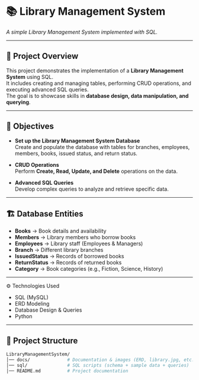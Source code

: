 # 📚 Library Management System

*A simple Library Management System implemented with SQL.*

---

## 📖 Project Overview
This project demonstrates the implementation of a **Library Management System** using SQL.  
It includes creating and managing tables, performing CRUD operations, and executing advanced SQL queries.  
The goal is to showcase skills in **database design, data manipulation, and querying**.

---

## 🎯 Objectives

- **Set up the Library Management System Database**  
  Create and populate the database with tables for branches, employees, members, books, issued status, and return status.  

- **CRUD Operations**  
  Perform **Create, Read, Update, and Delete** operations on the data.  

- **Advanced SQL Queries**  
  Develop complex queries to analyze and retrieve specific data.  

---

## 🏗 Database Entities

- **Books** → Book details and availability  
- **Members** → Library members who borrow books  
- **Employees** → Library staff (Employees & Managers)  
- **Branch** → Different library branches  
- **IssuedStatus** → Records of borrowed books  
- **ReturnStatus** → Records of returned books  
- **Category** → Book categories (e.g., Fiction, Science, History)  

---

⚙️ Technologies Used

- SQL (MySQL)
- ERD Modeling
- Database Design & Queries
- Python

---

## 📂 Project Structure

```bash
LibraryManagementSystem/
│── docs/              # Documentation & images (ERD, library.jpg, etc.)
│── sql/               # SQL scripts (schema + sample data + queries)
│── README.md          # Project documentation
